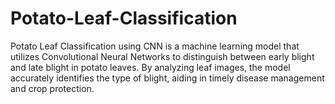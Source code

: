 # Potato-Leaf-Classification
 Potato Leaf Classification using CNN is a machine learning model that utilizes Convolutional Neural Networks to distinguish between early blight and late blight in potato leaves. By analyzing leaf images, the model accurately identifies the type of blight, aiding in timely disease management and crop protection.
